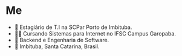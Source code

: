 <h1>Me</h1>

- 💼 Estagiário de T.I na SCPar Porto de Imbituba.
- 🧑‍🎓 Cursando Sistemas para Internet no IFSC Campus Garopaba.
- 📖 Backend e Engenharia de Software.
- 🚩 Imbituba, Santa Catarina, Brasil.
